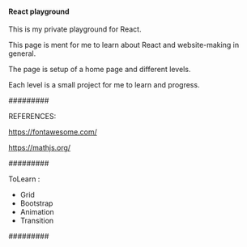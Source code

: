 #### React playground ####

This is my private playground for React. 

This page is ment for me to learn about React
and website-making in general. 

The page is setup of a home page and different 
levels. 

Each level is a small project for me to learn 
and progress. 

#########


REFERENCES: 

https://fontawesome.com/

https://mathjs.org/


#########


ToLearn : 

* Grid
* Bootstrap
* Animation
* Transition

#########











